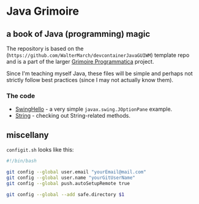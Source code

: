 # Java Grimoire

## a book of Java (programming) magic

The repository is based on the (`https://github.com/WalterMarch/devcontainerJavaGUIWM`) template repo and is a part of the larger [Grimoire Programmatica](https://github.com/WalterMarch/grimoireprogrammatica) project.

Since I'm teaching myself Java, these files will be simple and perhaps not strictly follow best practices (since I may not actually know them).

### The code

* [SwingHello](./SwingHello/) - a very simple `javax.swing.JOptionPane` example.
* [String](./String/) - checking out String-related methods.

## miscellany

`configit.sh` looks like this:

```bash
#!/bin/bash

git config --global user.email "yourEmail@mail.com"
git config --global user.name "yourGitUserName"
git config --global push.autoSetupRemote true

git config --global --add safe.directory $1
```
